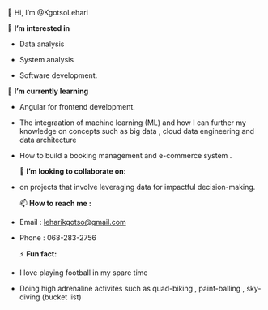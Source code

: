  👋 Hi, I’m @KgotsoLehari

  👀 **I’m interested in**
  
-  Data analysis
   
-  System analysis
   
-  Software development.




  🌱 **I’m currently learning**
  
- Angular for frontend development.
  
- The integraation of machine learning (ML) and how I can further my knowledge on concepts such as big data , cloud data engineering and data architecture
  
- How to build a booking management and e-commerce system .




  💞️ **I’m looking to collaborate on:**
  
- on projects that involve leveraging data for impactful decision-making.



  
  📫 **How to reach me :**
  
- Email : leharikgotso@gmail.com
  
- Phone : 068-283-2756


  
  ⚡ **Fun fact:**
  
- I love playing football in my spare time
  
- Doing high adrenaline activites such as quad-biking , paint-balling , sky-diving (bucket list)


